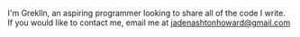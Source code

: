 I'm Greklln, an aspiring programmer looking to share all of the code I write.
If you would like to contact me, email me at jadenashtonhoward@gmail.com
